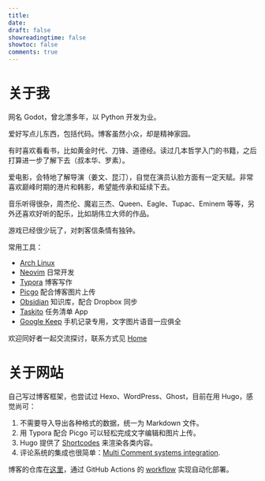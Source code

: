 ```yaml
---
title:
date:
draft: false
showreadingtime: false
showtoc: false
comments: true
---
```


# 关于我

网名 Godot，曾北漂多年，以 Python 开发为业。

爱好写点儿东西，包括代码。博客虽然小众，却是精神家园。

有时喜欢看看书，比如黄金时代、刀锋、道德经。读过几本哲学入门的书籍，之后打算进一步了解下去（叔本华、罗素）。

爱电影，会特地了解导演（姜文、昆汀），自觉在演员认脸方面有一定天赋。非常喜欢巅峰时期的港片和韩影，希望能传承和延续下去。

音乐听得很杂，周杰伦、魔岩三杰、Queen、Eagle、Tupac、Eminem 等等，另外还喜欢好听的配乐，比如胡伟立大师的作品。

游戏已经很少玩了，对刺客信条情有独钟。

常用工具：

- [Arch Linux](https://archlinux.org/)
- [Neovim](https://neovim.io/) 日常开发
- [Typora](https://typora.io/) 博客写作
- [Picgo](https://picgo.github.io/PicGo-Doc/en/guide/#picgo-is-here) 配合博客图片上传
- [Obsidian](https://obsidian.md/) 知识库，配合 Dropbox 同步
- [Taskito](https://taskito.io/) 任务清单 App
- [Google Keep](https://keep.google.com/) 手机记录专用，文字图片语音一应俱全

欢迎同好者一起交流探讨，联系方式见 [Home](https://iamgodot.com)

# 关于网站

自己写过博客框架，也尝试过 Hexo、WordPress、Ghost，目前在用 Hugo，感觉尚可：

1. 不需要导入导出各种格式的数据，统一为 Markdown 文件。
1. 用 Typora 配合 Picgo 可以轻松完成文字编辑和图片上传。
1. Hugo 提供了 [Shortcodes](https://gohugo.io/content-management/shortcodes/) 来渲染各类内容。
1. 评论系统的集成也很简单：[Multi Comment systems integration](https://gohugo.io/content-management/comments/#alternatives).

博客的仓库在[这里](https://github.com/iamgodot/godot-blog)，通过 GitHub Actions 的 [workflow](https://github.com/iamgodot/godot-blog/blob/master/.github/workflows/update.yml) 实现自动化部署。
